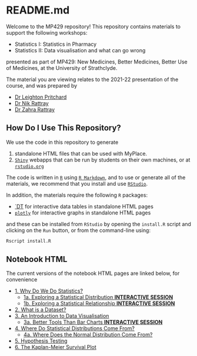 # README.md

Welcome to the MP429 repository! This repository contains materials to support the following workshops:

- Statistics I: Statistics in Pharmacy
- Statistics II: Data visualisation and what can go wrong

presented as part of MP429: New Medicines, Better Medicines, Better Use of Medicines, at the University of Strathclyde.

The material you are viewing relates to the 2021-22 presentation of the course, and was prepared by

- [Dr Leighton Pritchard](https://github.com/widdowquinn)
- [Dr Nik Rattray](https://www.strath.ac.uk/staff/rattraynicholasdr/)
- [Dr Zahra Rattray](https://www.strath.ac.uk/staff/rattrayzahradr/)

## How Do I Use This Repository?

We use the code in this repository to generate 

1. standalone HTML files that can be used with MyPlace. 
2. [`Shiny`]() webapps that can be run by students on their own machines, or at [`rstudio.org`]()

The code is written in [`R`]() using [`R Markdown`](), and to use or generate all of the materials, we recommend that you install and use [`RStudio`]().

In addition, the materials require the following `R` packages:

- [`DT]() for interactive data tables in standalone HTML pages
- [`plotly`]() for interactive graphs in standalone HTML pages

and these can be installed from `RStudio` by opening the `install.R` script and clicking on the `Run` button, or from the command-line using:

```bash
Rscript install.R
```

## Notebook HTML

The current versions of the notebook HTML pages are linked below, for convenience

- [1. Why Do We Do Statistics?](notebooks/01-statistics.html)
  - [1a. Exploring a Statistical Distribution **INTERACTIVE SESSION**](https://mp429.shinyapps.io/01a-sampling/)
  - [1b. Exploring a Statistical Relationship **INTERACTIVE SESSION**](https://mp429.shinyapps.io/01b-linear/)  
- [2. What is a Dataset?](notebooks/02-dataset.html)
- [3. An Introduction to Data Visualisation](notebooks/03-visualisation.html)
  - [3a. Better Tools Than Bar Charts **INTERACTIVE SESSION**](https://mp429.shinyapps.io/03a-barchart/)
- [4. Where Do Statistical Distributions Come From?](notebooks/04-origins.html)
  - [4a. Where Does the Normal Distribution Come From?](https://mp429.shinyapps.io/04a-generate-normal/)
- [5. Hypothesis Testing](notebooks/05-nhst.html)
- [6. The Kaplan-Meier Survival Plot](notebooks/06-kaplan.html)